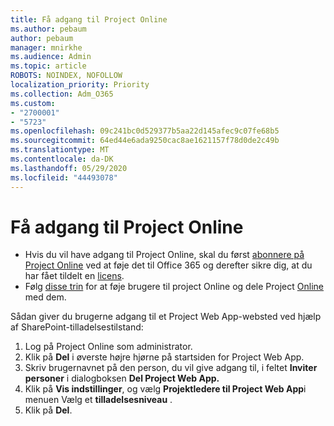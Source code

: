```yaml
---
title: Få adgang til Project Online
ms.author: pebaum
author: pebaum
manager: mnirkhe
ms.audience: Admin
ms.topic: article
ROBOTS: NOINDEX, NOFOLLOW
localization_priority: Priority
ms.collection: Adm_O365
ms.custom:
- "2700001"
- "5723"
ms.openlocfilehash: 09c241bc0d529377b5aa22d145afec9c07fe68b5
ms.sourcegitcommit: 64ed44e6ada9250cac8ae1621157f78d0de2c49b
ms.translationtype: MT
ms.contentlocale: da-DK
ms.lasthandoff: 05/29/2020
ms.locfileid: "44493078"
---
```

# <a name="access-project-online"></a>Få adgang til Project Online

- Hvis du vil have adgang til Project Online, skal du først [abonnere på Project Online](https://docs.microsoft.com/ProjectOnline/get-started-with-project-online) ved at føje det til Office 365 og derefter sikre dig, at du har fået tildelt en [licens](https://docs.microsoft.com/ProjectOnline/step-1-sign-up-for-project-online#next-make-sure-you-can-get-in).
- Følg [disse trin](https://docs.microsoft.com/ProjectOnline/step-2-add-people-to-project-online) for at føje brugere til project Online og dele Project [Online](https://docs.microsoft.com/ProjectOnline/step-2-add-people-to-project-online#4-finally-share-project-online-with-the-people-you-added) med dem.

Sådan giver du brugerne adgang til et Project Web App-websted ved hjælp af SharePoint-tilladelsestilstand:

1. Log på Project Online som administrator.
2. Klik på **Del** i øverste højre hjørne på startsiden for Project Web App.
3. Skriv brugernavnet på den person, du vil give adgang til, i feltet **Inviter personer** i dialogboksen **Del Project Web App.**
4. Klik på **Vis indstillinger**, og vælg **Projektledere til Project Web App**i menuen Vælg et **tilladelsesniveau** .
5. Klik på **Del**.
